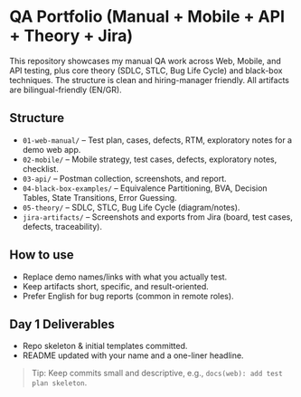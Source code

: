 # QA Portfolio (Manual + Mobile + API + Theory + Jira)

This repository showcases my manual QA work across Web, Mobile, and API testing, plus core theory (SDLC, STLC, Bug Life Cycle) and black-box techniques. 
The structure is clean and hiring-manager friendly. All artifacts are bilingual-friendly (EN/GR).

## Structure
- `01-web-manual/` – Test plan, cases, defects, RTM, exploratory notes for a demo web app.
- `02-mobile/` – Mobile strategy, test cases, defects, exploratory notes, checklist.
- `03-api/` – Postman collection, screenshots, and report.
- `04-black-box-examples/` – Equivalence Partitioning, BVA, Decision Tables, State Transitions, Error Guessing.
- `05-theory/` – SDLC, STLC, Bug Life Cycle (diagram/notes).
- `jira-artifacts/` – Screenshots and exports from Jira (board, test cases, defects, traceability).

## How to use
- Replace demo names/links with what you actually test.
- Keep artifacts short, specific, and result-oriented.
- Prefer English for bug reports (common in remote roles).

## Day 1 Deliverables
- Repo skeleton & initial templates committed.
- README updated with your name and a one-liner headline.

> Tip: Keep commits small and descriptive, e.g., `docs(web): add test plan skeleton`.
